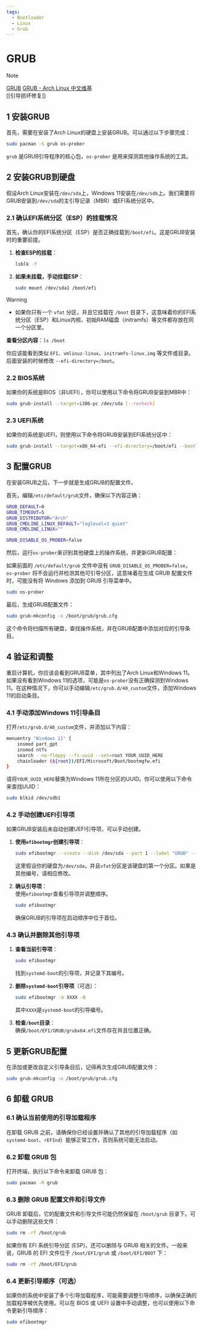 ```yaml
---
tags:
  - Bootloader
  - Linux
  - Grub
---
```


# GRUB

> [!note]  
>
> [GRUB](https://www.gnu.org/software/grub/) [GRUB - Arch Linux 中文维基](https://wiki.archlinuxcn.org/wiki/GRUB)  
> [[引导损坏修复]]

## 1 安装GRUB

首先，需要在安装了Arch Linux的硬盘上安装GRUB。可以通过以下步骤完成：

```bash
sudo pacman -S grub os-prober
```

`grub` 是GRUB引导程序的核心包，`os-prober` 是用来探测其他操作系统的工具。

## 2 安装GRUB到硬盘

假设Arch Linux安装在`/dev/sda`上，Windows 11安装在`/dev/sdb`上。我们需要将GRUB安装到`/dev/sda`的主引导记录（MBR）或EFI系统分区中。

### 2.1 确认EFI系统分区（ESP）的挂载情况

首先，确认你的EFI系统分区（ESP）是否正确挂载到`/boot/efi`。这是GRUB安装时的重要前提。

1. **检查ESP的挂载**：

	```sh
    lsblk -f
    ```

2. **如果未挂载，手动挂载ESP**：

	```sh
	sudo mount /dev/sda1 /boot/efi
	```

> [!warning]
> - 如果你只有一个 `vfat` 分区，并且它挂载在 `/boot` 目录下，这意味着你的EFI系统分区（ESP）和Linux内核、初始RAM磁盘（initramfs）等文件都存放在同一个分区里。  
>
> **查看分区内容**：`ls /boot`
>
> 你应该能看到类似 `EFI`、`vmlinuz-linux`、`initramfs-linux.img` 等文件或目录。  
> 后面安装的时候修改 `--efi-directory=/boot`。

### 2.2 BIOS系统

如果你的系统是BIOS（非UEFI），你可以使用以下命令将GRUB安装到MBR中：

```bash
sudo grub-install --target=i386-pc /dev/sda [--recheck]
```

### 2.3 UEFI系统

如果你的系统是UEFI，则使用以下命令将GRUB安装到EFI系统分区中：

```bash
sudo grub-install --target=x86_64-efi --efi-directory=/boot/efi --bootloader-id=GRUB [--recheck]
```

## 3 配置GRUB

在安装GRUB之后，下一步就是生成GRUB的配置文件。

首先，编辑`/etc/default/grub`文件，确保以下内容正确：

```bash
GRUB_DEFAULT=0
GRUB_TIMEOUT=5
GRUB_DISTRIBUTOR="Arch"
GRUB_CMDLINE_LINUX_DEFAULT="loglevel=3 quiet"
GRUB_CMDLINE_LINUX=""

GRUB_DISABLE_OS_PROBER=false
```

然后，运行`os-prober`来识别其他硬盘上的操作系统，并更新GRUB配置：

如果前面的 `/etc/default/grub` 文件中没有 `GRUB_DISABLE_OS_PROBER=false`，`os-prober` 将不会运行并检测其他可引导分区，这意味着在生成 GRUB 配置文件时，可能没有将 Windows 添加到 GRUB 引导菜单中。

```bash
sudo os-prober
```

最后，生成GRUB配置文件：

```bash
sudo grub-mkconfig -o /boot/grub/grub.cfg
```

这个命令将扫描所有硬盘，查找操作系统，并在GRUB配置中添加对应的引导条目。

## 4 验证和调整

重启计算机，你应该会看到GRUB菜单，其中列出了Arch Linux和Windows 11。如果没有看到Windows 11的选项，可能是`os-prober`没有正确探测到Windows 11。在这种情况下，你可以手动编辑`/etc/grub.d/40_custom`文件，添加Windows 11的启动条目。

### 4.1 手动添加Windows 11引导条目

打开`/etc/grub.d/40_custom`文件，并添加以下内容：

```bash
menuentry "Windows 11" {
    insmod part_gpt
    insmod ntfs
    search --no-floppy --fs-uuid --set=root YOUR_UUID_HERE
    chainloader (${root})/EFI/Microsoft/Boot/bootmgfw.efi
}
```

请将`YOUR_UUID_HERE`替换为Windows 11所在分区的UUID。你可以使用以下命令来查找UUID：

```bash
sudo blkid /dev/sdb1
```

### 4.2 手动创建UEFI引导项

如果GRUB安装后未自动创建UEFI引导项，可以手动创建。

1. **使用`efibootmgr`创建引导项**：

   ```bash
   sudo efibootmgr --create --disk /dev/sda --part 1 --label "GRUB" --loader /EFI/GRUB/grubx64.efi
   ```

   这里假设你的硬盘为`/dev/sda`，并且`vfat`分区是该硬盘的第一个分区。如果是其他编号，请相应修改。

2. **确认引导项**：  
   使用`efibootmgr`查看引导项并调整顺序。

   ```bash
   sudo efibootmgr
   ```

   确保GRUB的引导项在启动顺序中位于首位。

### 4.3 确认并删除其他引导项

1. **查看当前引导项**：

   ```bash
   sudo efibootmgr
   ```

   找到`systemd-boot`的引导项，并记录下其编号。

2. **删除`systemd-boot`引导项**（可选）：

   ```bash
   sudo efibootmgr -b XXXX -B
   ```

   其中`XXXX`是`systemd-boot`的引导编号。

3. **检查`/boot`目录**：  
   确保`/boot/EFI/GRUB/grubx64.efi`文件存在并且位置正确。

## 5 更新GRUB配置

在添加或更改自定义引导条目后，记得再次生成GRUB配置文件：

```bash
sudo grub-mkconfig -o /boot/grub/grub.cfg
```

## 6 卸载 GRUB

### 6.1 确认当前使用的引导加载程序

在卸载 GRUB 之前，请确保你已经设置并确认了其他的引导加载程序（如 `systemd-boot`、`rEFInd`）能够正常工作，否则系统可能无法启动。

### 6.2 卸载 GRUB 包

打开终端，执行以下命令来卸载 GRUB 包：

```bash
sudo pacman -R grub
```

### 6.3 删除 GRUB 配置文件和引导文件

GRUB 卸载后，它的配置文件和引导文件可能仍然保留在 `/boot/grub` 目录下。可以手动删除这些文件：

```bash
sudo rm -rf /boot/grub
```

如果你有 EFI 系统引导分区 (ESP)，还可以删除与 GRUB 相关的文件。一般来说，GRUB 的 EFI 文件位于 `/boot/EFI/grub` 或 `/boot/EFI/BOOT` 下：

```bash
sudo rm -rf /boot/EFI/grub
```

### 6.4 更新引导顺序（可选）

如果你的系统中安装了多个引导加载程序，可能需要调整引导顺序，以确保正确的加载程序被优先使用。可以在 BIOS 或 UEFI 设置中手动调整，也可以使用以下命令更新引导顺序：

```bash
sudo efibootmgr
```
